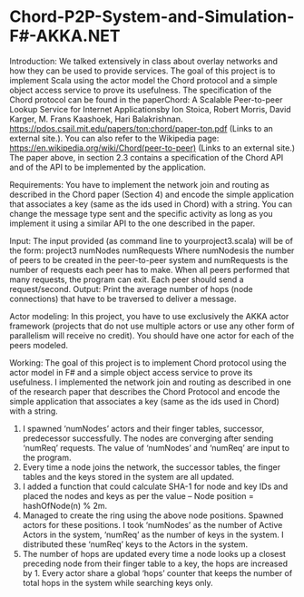 # Chord-P2P-System-and-Simulation-F#-AKKA.NET

Introduction:
We talked extensively in class about overlay networks and how they can be used to provide services.  The goal of this project is to implement Scala using the actor model the Chord protocol and a simple object access service to prove its usefulness. The specification of the Chord protocol can be found in the paperChord: A Scalable Peer-to-peer Lookup Service for Internet Applicationsby  Ion  Stoica,  Robert  Morris,  David  Karger,  M.  Frans  Kaashoek,  Hari  Balakrishnan. https://pdos.csail.mit.edu/papers/ton:chord/paper-ton.pdf (Links to an external site.).  You can also refer to the Wikipedia page: https://en.wikipedia.org/wiki/Chord(peer-to-peer) (Links to an external site.) The paper above, in section 2.3 contains a specification of the Chord API and of the API to be implemented by the application.


Requirements:
You have to implement the network join and routing as described in the Chord paper (Section 4) and encode the simple application that associates a key (same as the ids used in Chord) with a string.  You can change the message type sent and the specific activity as long as you implement it using a similar API to the one described in the paper.


Input: The input provided (as command line to yourproject3.scala) will be of the form:
project3 numNodes  numRequests
Where numNodesis the number of peers to be created in the peer-to-peer system and numRequests is the number of requests each peer has to make.  When all peers performed that many requests, the program can exit.  Each peer should send a request/second.
Output: Print the average number of hops (node connections) that have to be traversed to deliver a message.


Actor modeling: 
In this project, you have to use exclusively the AKKA actor framework (projects that do not use multiple actors or use any other form of parallelism will receive no credit).  You should have one actor for each of the peers modeled.


Working:
The goal of this project is to implement Chord protocol using the actor model in F# and a simple object access service to prove its usefulness. I  implemented the network join and routing as described in one of the research paper that describes the Chord Protocol and encode the simple application that associates a key (same as the ids used in Chord) with a string. 
1.  I spawned ‘numNodes’ actors and their finger tables, successor, predecessor successfully. The  nodes are converging after sending ‘numReq’ requests. The value of ‘numNodes’ and ‘numReq’ are input to the program.
2.  Every time a node joins the network, the successor tables, the finger tables and the keys stored  in the system are all updated.
3.  I added a function that could calculate SHA-1 for node and key IDs and placed the nodes and keys as per the value – Node position = hashOfNode(n) % 2m.
4.  Managed to create the ring using the above node positions. Spawned actors for these positions. I took ‘numNodes’ as the number of Active Actors in the system, ‘numReq’ as the number of keys in the system. I distributed these ‘numReq’ keys to the Actors in the system.
5.  The number of hops are updated every time a node looks up a closest preceding node from their finger table to a key, the hops are increased by 1. Every actor share a global ‘hops’ counter that keeps the number of total hops in the system while searching keys only.
